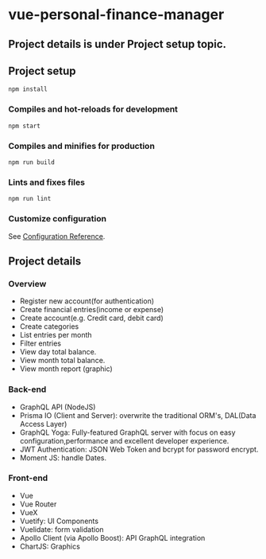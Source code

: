 # vue-personal-finance-manager

## Project details is under Project setup topic.

## Project setup

```
npm install
```

### Compiles and hot-reloads for development

```
npm start
```

### Compiles and minifies for production

```
npm run build
```

### Lints and fixes files

```
npm run lint
```

### Customize configuration

See [Configuration Reference](https://cli.vuejs.org/config/).

## Project details

### Overview

- Register new account(for authentication)
- Create financial entries(income or expense)
- Create account(e.g. Credit card, debit card)
- Create categories
- List entries per month
- Filter entries
- View day total balance.
- View month total balance.
- View month report (graphic)

### Back-end

- GraphQL API (NodeJS)
- Prisma IO (Client and Server): overwrite the traditional ORM's, DAL(Data Access Layer)
- GraphQL Yoga: Fully-featured GraphQL server with focus on easy configuration,performance and excellent developer experience.
- JWT Authentication: JSON Web Token and bcrypt for password encrypt.
- Moment JS: handle Dates.

### Front-end
- Vue
- Vue Router
- VueX
- Vuetify: UI Components
- Vuelidate: form validation
- Apollo Client (via Apollo Boost): API GraphQL integration
- ChartJS: Graphics
